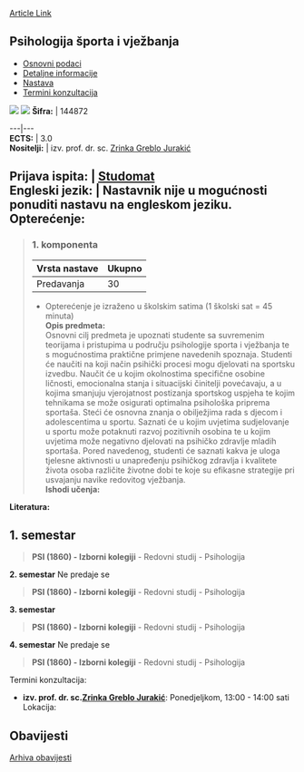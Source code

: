 [Article Link](https://www.fhs.hr/predmet/psv)

## Psihologija športa i vježbanja
  * [Osnovni podaci](https://www.fhs.hr/predmet/psv#v1id-904864_222821_1_0 "Osnovni podaci")
  * [Detaljne informacije](https://www.fhs.hr/predmet/psv#v1id-904864_222821_1_1 "Detaljne informacije")
  * [Nastava](https://www.fhs.hr/predmet/psv#v1id-904864_222821_1_2 "Nastava")
  * [Termini konzultacija](https://www.fhs.hr/predmet/psv#v1id-904864_222821_1_3 "Termini konzultacija")


[![](https://www.fhs.hr/img/flags/gif/hr.gif)](https://www.fhs.hr/predmet/psv) [![](https://www.fhs.hr/img/flags/gif/gb.gif)](https://www.fhs.hr/en/course/posae)
**Šifra:** |  144872  
  
---|---  
**ECTS:** |  3.0   
**Nositelji:** |  izv. prof. dr. sc. [Zrinka Greblo Jurakić](https://www.fhs.hr/djelatnik/zrinka.greblo_jurakic)   
  
**Prijava ispita:** |  [Studomat](http://www.isvu.hr/studomat)  
**Engleski jezik:** |  Nastavnik nije u mogućnosti ponuditi nastavu na engleskom jeziku.   
**Opterećenje:**  
---  
> ### 1. komponenta
> | Vrsta nastave | Ukupno  
> ---|---  
> Predavanja | 30  
> * Opterećenje je izraženo u školskim satima (1 školski sat = 45 minuta)   
**Opis predmeta:**  
> Osnovni cilj predmeta je upoznati studente sa suvremenim teorijama i pristupima u području psihologije sporta i vježbanja te s mogućnostima praktične primjene navedenih spoznaja. Studenti će naučiti na koji način psihički procesi mogu djelovati na sportsku izvedbu. Naučit će u kojim okolnostima specifične osobine ličnosti, emocionalna stanja i situacijski činitelji povećavaju, a u kojima smanjuju vjerojatnost postizanja sportskog uspjeha te kojim tehnikama se može osigurati optimalna psihološka priprema sportaša. Steći će osnovna znanja o obilježjima rada s djecom i adolescentima u sportu. Saznati će u kojim uvjetima sudjelovanje u sportu može potaknuti razvoj pozitivnih osobina te u kojim uvjetima može negativno djelovati na psihičko zdravlje mladih sportaša. Pored navedenog, studenti će saznati kakva je uloga tjelesne aktivnosti u unapređenju psihičkog zdravlja i kvalitete života osoba različite životne dobi te koje su efikasne strategije pri usvajanju navike redovitog vježbanja.  
**Ishodi učenja:**  

  
**Literatura:**  

  
**1. semestar**  
---  
> **PSI (1860) - Izborni kolegiji** - Redovni studij - Psihologija  
>   
  
**2. semestar** Ne predaje se  
> **PSI (1860) - Izborni kolegiji** - Redovni studij - Psihologija  
>   
  
**3. semestar**  
> **PSI (1860) - Izborni kolegiji** - Redovni studij - Psihologija  
>   
  
**4. semestar** Ne predaje se  
> **PSI (1860) - Izborni kolegiji** - Redovni studij - Psihologija  
>   
Termini konzultacija: 
  * **izv. prof. dr. sc.[Zrinka Greblo Jurakić](https://www.fhs.hr/djelatnik/zrinka.greblo_jurakic)**: 
Ponedjeljkom, 13:00 - 14:00 sati
Lokacija: 


## Obavijesti
[Arhiva obavijesti](https://www.fhs.hr/predmet/psv?@=20sad#news_110242 "Arhiva obavijesti")
